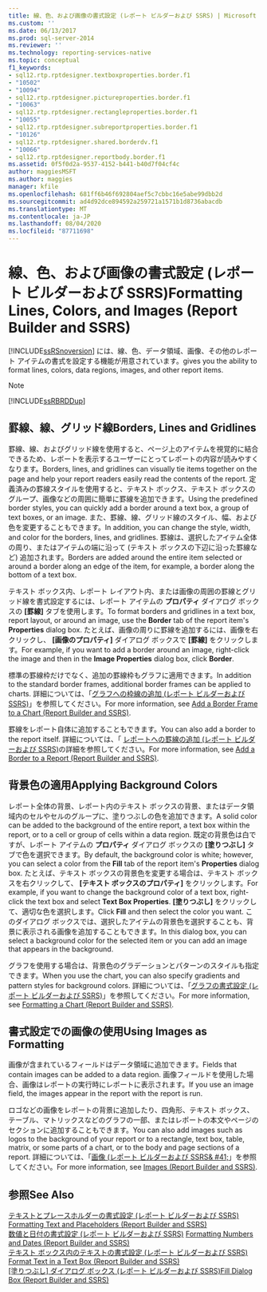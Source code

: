 ```yaml
---
title: 線、色、および画像の書式設定 (レポート ビルダーおよび SSRS) | Microsoft Docs
ms.custom: ''
ms.date: 06/13/2017
ms.prod: sql-server-2014
ms.reviewer: ''
ms.technology: reporting-services-native
ms.topic: conceptual
f1_keywords:
- sql12.rtp.rptdesigner.textboxproperties.border.f1
- "10502"
- "10094"
- sql12.rtp.rptdesigner.pictureproperties.border.f1
- "10063"
- sql12.rtp.rptdesigner.rectangleproperties.border.f1
- "10055"
- sql12.rtp.rptdesigner.subreportproperties.border.f1
- "10126"
- sql12.rtp.rptdesigner.shared.borderdv.f1
- "10066"
- sql12.rtp.rptdesigner.reportbody.border.f1
ms.assetid: 0f5f0d2a-9537-4152-b441-b40d7f04cf4c
author: maggiesMSFT
ms.author: maggies
manager: kfile
ms.openlocfilehash: 681ff6b46f692804aef5c7cbbc16e5abe99dbb2d
ms.sourcegitcommit: ad4d92dce894592a259721a1571b1d8736abacdb
ms.translationtype: MT
ms.contentlocale: ja-JP
ms.lasthandoff: 08/04/2020
ms.locfileid: "87711698"
---
```

# <a name="formatting-lines-colors-and-images-report-builder-and-ssrs"></a><span data-ttu-id="9e2ef-102">線、色、および画像の書式設定 (レポート ビルダーおよび SSRS)</span><span class="sxs-lookup"><span data-stu-id="9e2ef-102">Formatting Lines, Colors, and Images (Report Builder and SSRS)</span></span>
  [!INCLUDE[ssRSnoversion](../../includes/ssrsnoversion-md.md)] <span data-ttu-id="9e2ef-103">には、線、色、データ領域、画像、その他のレポート アイテムの書式を設定する機能が用意されています。</span><span class="sxs-lookup"><span data-stu-id="9e2ef-103">gives you the ability to format lines, colors, data regions, images, and other report items.</span></span>  
  
> [!NOTE]  
>  [!INCLUDE[ssRBRDDup](../../includes/ssrbrddup-md.md)]  
  
## <a name="borders-lines-and-gridlines"></a><span data-ttu-id="9e2ef-104">罫線、線、グリッド線</span><span class="sxs-lookup"><span data-stu-id="9e2ef-104">Borders, Lines and Gridlines</span></span>  
 <span data-ttu-id="9e2ef-105">罫線、線、およびグリッド線を使用すると、ページ上のアイテムを視覚的に結合できるため、レポートを表示するユーザーにとってレポートの内容が読みやすくなります。</span><span class="sxs-lookup"><span data-stu-id="9e2ef-105">Borders, lines, and gridlines can visually tie items together on the page and help your report readers easily read the contents of the report.</span></span> <span data-ttu-id="9e2ef-106">定義済みの罫線スタイルを使用すると、テキスト ボックス、テキスト ボックスのグループ、画像などの周囲に簡単に罫線を追加できます。</span><span class="sxs-lookup"><span data-stu-id="9e2ef-106">Using the predefined border styles, you can quickly add a border around a text box, a group of text boxes, or an image.</span></span> <span data-ttu-id="9e2ef-107">また、罫線、線、グリッド線のスタイル、幅、および色を変更することもできます。</span><span class="sxs-lookup"><span data-stu-id="9e2ef-107">In addition, you can change the style, width, and color for the borders, lines, and gridlines.</span></span> <span data-ttu-id="9e2ef-108">罫線は、選択したアイテム全体の周り、またはアイテムの端に沿って (テキスト ボックスの下辺に沿った罫線など) 追加されます。</span><span class="sxs-lookup"><span data-stu-id="9e2ef-108">Borders are added around the entire item selected or around a border along an edge of the item, for example, a border along the bottom of a text box.</span></span>  
  
 <span data-ttu-id="9e2ef-109">テキスト ボックス内、レポート レイアウト内、または画像の周囲の罫線とグリッド線を書式設定するには、レポート アイテムの **プロパティ** ダイアログ ボックスの **[罫線]** タブを使用します。</span><span class="sxs-lookup"><span data-stu-id="9e2ef-109">To format borders and gridlines in a text box, report layout, or around an image, use the **Border** tab of the report item's **Properties** dialog box.</span></span> <span data-ttu-id="9e2ef-110">たとえば、画像の周りに罫線を追加するには、画像を右クリックし、 **[画像のプロパティ]** ダイアログ ボックスで **[罫線]** をクリックします。</span><span class="sxs-lookup"><span data-stu-id="9e2ef-110">For example, if you want to add a border around an image, right-click the image and then in the **Image Properties** dialog box, click **Border**.</span></span>  
  
 <span data-ttu-id="9e2ef-111">標準の罫線枠だけでなく、追加の罫線枠もグラフに適用できます。</span><span class="sxs-lookup"><span data-stu-id="9e2ef-111">In addition to the standard border frames, additional border frames can be applied to charts.</span></span> <span data-ttu-id="9e2ef-112">詳細については、「[グラフへの枠線の追加 &#40;レポート ビルダーおよび SSRS&#41;](add-a-border-frame-to-a-chart-report-builder-and-ssrs.md)」を参照してください。</span><span class="sxs-lookup"><span data-stu-id="9e2ef-112">For more information, see [Add a Border Frame to a Chart &#40;Report Builder and SSRS&#41;](add-a-border-frame-to-a-chart-report-builder-and-ssrs.md).</span></span>  
  
 <span data-ttu-id="9e2ef-113">罫線をレポート自体に追加することもできます。</span><span class="sxs-lookup"><span data-stu-id="9e2ef-113">You can also add a border to the report itself.</span></span> <span data-ttu-id="9e2ef-114">詳細については、「 [レポートへの罫線の追加 &#40;レポート ビルダーおよび SSRS&#41;](add-a-border-to-a-report-report-builder-and-ssrs.md)の詳細を参照してください。</span><span class="sxs-lookup"><span data-stu-id="9e2ef-114">For more information, see [Add a Border to a Report &#40;Report Builder and SSRS&#41;](add-a-border-to-a-report-report-builder-and-ssrs.md).</span></span>  
  
## <a name="applying-background-colors"></a><span data-ttu-id="9e2ef-115">背景色の適用</span><span class="sxs-lookup"><span data-stu-id="9e2ef-115">Applying Background Colors</span></span>  
 <span data-ttu-id="9e2ef-116">レポート全体の背景、レポート内のテキスト ボックスの背景、またはデータ領域内のセルやセルのグループに、塗りつぶしの色を追加できます。</span><span class="sxs-lookup"><span data-stu-id="9e2ef-116">A solid color can be added to the background of the entire report, a text box within the report, or to a cell or group of cells within a data region.</span></span> <span data-ttu-id="9e2ef-117">既定の背景色は白ですが、レポート アイテムの **プロパティ** ダイアログ ボックスの **[塗りつぶし]** タブで色を選択できます。</span><span class="sxs-lookup"><span data-stu-id="9e2ef-117">By default, the background color is white; however, you can select a color from the **Fill** tab of the report item's **Properties** dialog box.</span></span> <span data-ttu-id="9e2ef-118">たとえば、テキスト ボックスの背景色を変更する場合は、テキスト ボックスを右クリックして、 **[テキスト ボックスのプロパティ]** をクリックします。</span><span class="sxs-lookup"><span data-stu-id="9e2ef-118">For example, if you want to change the background color of a text box, right-click the text box and select **Text Box Properties**.</span></span> <span data-ttu-id="9e2ef-119">**[塗りつぶし]** をクリックして、適切な色を選択します。</span><span class="sxs-lookup"><span data-stu-id="9e2ef-119">Click **Fill** and then select the color you want.</span></span> <span data-ttu-id="9e2ef-120">このダイアログ ボックスでは、選択したアイテムの背景色を選択することも、背景に表示される画像を追加することもできます。</span><span class="sxs-lookup"><span data-stu-id="9e2ef-120">In this dialog box, you can select a background color for the selected item or you can add an image that appears in the background.</span></span>  
  
 <span data-ttu-id="9e2ef-121">グラフを使用する場合は、背景色のグラデーションとパターンのスタイルも指定できます。</span><span class="sxs-lookup"><span data-stu-id="9e2ef-121">When you use the chart, you can also specify gradients and pattern styles for background colors.</span></span> <span data-ttu-id="9e2ef-122">詳細については、「[グラフの書式設定 &#40;レポート ビルダーおよび SSRS&#41;](formatting-a-chart-report-builder-and-ssrs.md)」を参照してください。</span><span class="sxs-lookup"><span data-stu-id="9e2ef-122">For more information, see [Formatting a Chart &#40;Report Builder and SSRS&#41;](formatting-a-chart-report-builder-and-ssrs.md).</span></span>  
  
## <a name="using-images-as-formatting"></a><span data-ttu-id="9e2ef-123">書式設定での画像の使用</span><span class="sxs-lookup"><span data-stu-id="9e2ef-123">Using Images as Formatting</span></span>  
 <span data-ttu-id="9e2ef-124">画像が含まれているフィールドはデータ領域に追加できます。</span><span class="sxs-lookup"><span data-stu-id="9e2ef-124">Fields that contain images can be added to a data region.</span></span> <span data-ttu-id="9e2ef-125">画像フィールドを使用した場合、画像はレポートの実行時にレポートに表示されます。</span><span class="sxs-lookup"><span data-stu-id="9e2ef-125">If you use an image field, the images appear in the report with the report is run.</span></span>  
  
 <span data-ttu-id="9e2ef-126">ロゴなどの画像をレポートの背景に追加したり、四角形、テキスト ボックス、テーブル、マトリックスなどのグラフの一部、またはレポートの本文やページのセクションに追加することもできます。</span><span class="sxs-lookup"><span data-stu-id="9e2ef-126">You can also add images such as logos to the background of your report or to a rectangle, text box, table, matrix, or some parts of a chart, or to the body and page sections of a report.</span></span> <span data-ttu-id="9e2ef-127">詳細については、「[画像 &#40;レポート ビルダーおよび SSRS& #41;](images-report-builder-and-ssrs.md)」を参照してください。</span><span class="sxs-lookup"><span data-stu-id="9e2ef-127">For more information, see [Images &#40;Report Builder and SSRS&#41;](images-report-builder-and-ssrs.md).</span></span>  
  
## <a name="see-also"></a><span data-ttu-id="9e2ef-128">参照</span><span class="sxs-lookup"><span data-stu-id="9e2ef-128">See Also</span></span>  
 <span data-ttu-id="9e2ef-129">[テキストとプレースホルダーの書式設定 &#40;レポート ビルダーおよび SSRS&#41;](formatting-text-and-placeholders-report-builder-and-ssrs.md) </span><span class="sxs-lookup"><span data-stu-id="9e2ef-129">[Formatting Text and Placeholders &#40;Report Builder and SSRS&#41;](formatting-text-and-placeholders-report-builder-and-ssrs.md) </span></span>  
 <span data-ttu-id="9e2ef-130">[数値と日付の書式設定 &#40;レポート ビルダーおよび SSRS&#41;](formatting-numbers-and-dates-report-builder-and-ssrs.md) </span><span class="sxs-lookup"><span data-stu-id="9e2ef-130">[Formatting Numbers and Dates &#40;Report Builder and SSRS&#41;](formatting-numbers-and-dates-report-builder-and-ssrs.md) </span></span>  
 <span data-ttu-id="9e2ef-131">[テキスト ボックス内のテキストの書式設定 &#40;レポート ビルダーおよび SSRS&#41;](format-text-in-a-text-box-report-builder-and-ssrs.md) </span><span class="sxs-lookup"><span data-stu-id="9e2ef-131">[Format Text in a Text Box &#40;Report Builder and SSRS&#41;](format-text-in-a-text-box-report-builder-and-ssrs.md) </span></span>  
 <span data-ttu-id="9e2ef-132">[[塗りつぶし] ダイアログ ボックス &#40;レポート ビルダーおよび SSRS&#41;](../fill-dialog-box-report-builder-and-ssrs.md)</span><span class="sxs-lookup"><span data-stu-id="9e2ef-132">[Fill Dialog Box &#40;Report Builder and SSRS&#41;](../fill-dialog-box-report-builder-and-ssrs.md)</span></span>  
  
  
